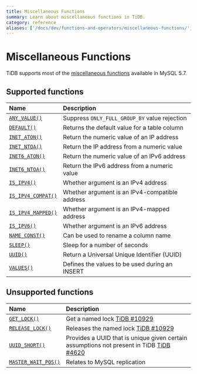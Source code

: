```yaml
---
title: Miscellaneous Functions
summary: Learn about miscellaneous functions in TiDB.
category: reference
aliases: ['/docs/dev/functions-and-operators/miscellaneous-functions/','/docs/dev/reference/sql/functions-and-operators/miscellaneous-functions/']
---
```


# Miscellaneous Functions

TiDB supports most of the [miscellaneous functions](https://dev.mysql.com/doc/refman/5.7/en/miscellaneous-functions.html) available in MySQL 5.7.

## Supported functions

| Name | Description  |
|:------------|:-----------------------------------------------------------------------------------------------|
| [`ANY_VALUE()`](https://dev.mysql.com/doc/refman/5.7/en/miscellaneous-functions.html#function_any-value)              | Suppress `ONLY_FULL_GROUP_BY` value rejection       |
| [`DEFAULT()`](https://dev.mysql.com/doc/refman/5.7/en/miscellaneous-functions.html#function_default)                  | Returns the default value for a table column      |
| [`INET_ATON()`](https://dev.mysql.com/doc/refman/5.7/en/miscellaneous-functions.html#function_inet-aton)              | Return the numeric value of an IP address         |
| [`INET_NTOA()`](https://dev.mysql.com/doc/refman/5.7/en/miscellaneous-functions.html#function_inet-ntoa)              | Return the IP address from a numeric value        |
| [`INET6_ATON()`](https://dev.mysql.com/doc/refman/5.7/en/miscellaneous-functions.html#function_inet6-aton)            | Return the numeric value of an IPv6 address       |
| [`INET6_NTOA()`](https://dev.mysql.com/doc/refman/5.7/en/miscellaneous-functions.html#function_inet6-ntoa)            | Return the IPv6 address from a numeric value      |
| [`IS_IPV4()`](https://dev.mysql.com/doc/refman/5.7/en/miscellaneous-functions.html#function_is-ipv4)                  | Whether argument is an IPv4 address               |
| [`IS_IPV4_COMPAT()`](https://dev.mysql.com/doc/refman/5.7/en/miscellaneous-functions.html#function_is-ipv4-compat)    | Whether argument is an IPv4-compatible address    |
| [`IS_IPV4_MAPPED()`](https://dev.mysql.com/doc/refman/5.7/en/miscellaneous-functions.html#function_is-ipv4-mapped)    | Whether argument is an IPv4-mapped address        |
| [`IS_IPV6()`](https://dev.mysql.com/doc/refman/5.7/en/miscellaneous-functions.html#function_is-ipv6)                  | Whether argument is an IPv6 address               |
| [`NAME_CONST()`](https://dev.mysql.com/doc/refman/5.7/en/miscellaneous-functions.html#function_name-const)            | Can be used to rename a column name               |
| [`SLEEP()`](https://dev.mysql.com/doc/refman/5.7/en/miscellaneous-functions.html#function_sleep)                      | Sleep for a number of seconds                     |
| [`UUID()`](https://dev.mysql.com/doc/refman/5.7/en/miscellaneous-functions.html#function_uuid)                        | Return a Universal Unique Identifier (UUID)       |
| [`VALUES()`](https://dev.mysql.com/doc/refman/5.7/en/miscellaneous-functions.html#function_values)                    | Defines the values to be used during an INSERT    |

## Unsupported functions

| Name | Description  |
|:------------|:-----------------------------------------------------------------------------------------------|
| [`GET_LOCK()`](https://dev.mysql.com/doc/refman/5.7/en/miscellaneous-functions.html#function_get-lock)                | Get a named lock [TiDB #10929](https://github.com/pingcap/tidb/issues/10929) |
| [`RELEASE_LOCK()`](https://dev.mysql.com/doc/refman/5.7/en/miscellaneous-functions.html#function_release-lock)        | Releases the named lock [TiDB #10929](https://github.com/pingcap/tidb/issues/10929) |
| [`UUID_SHORT()`](https://dev.mysql.com/doc/refman/5.7/en/miscellaneous-functions.html#function_uuid-short)            | Provides a UUID that is unique given certain assumptions not present in TiDB [TiDB #4620](https://github.com/pingcap/tidb/issues/4620) |
| [`MASTER_WAIT_POS()`](https://dev.mysql.com/doc/refman/5.7/en/miscellaneous-functions.html#function_master-pos-wait)  | Relates to MySQL replication |
